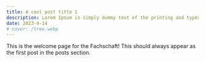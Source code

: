 ```yaml
---
title: A cool post title 1
description: Lorem Ipsum is simply dummy text of the printing and typesetting industry. Lorem Ipsum has been the industry's standard dummy text ever since the 1500s, when an unknown printer took a galley of type and scrambled
date: 2023-4-14
# cover: /tree.webp
---
```


This is the welcome page for the Fachschaft! This should always appear as the first post in the posts section.
